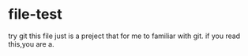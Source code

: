 # file-test
try git 
this file just is a preject that for me to familiar with git. 
if you read this,you are a.
